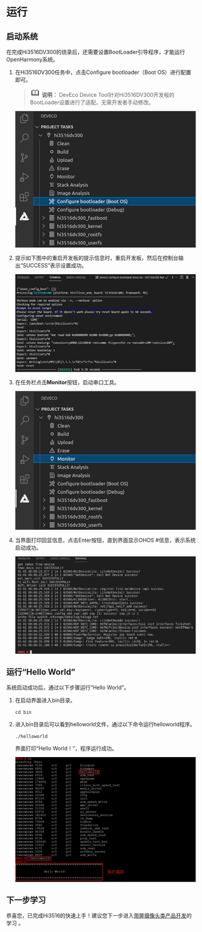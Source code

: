 # 运行


## 启动系统

在完成Hi3516DV300的烧录后，还需要设置BootLoader引导程序，才能运行OpenHarmony系统。

1. 在Hi3516DV300任务中，点击Configure bootloader（Boot OS）进行配置即可。
   > ![icon-note.gif](public_sys-resources/icon-note.gif) **说明：**
   > DevEco Device Tool针对Hi3516DV300开发板的BootLoader设置进行了适配，无需开发者手动修改。

   ![zh-cn_image_0000001226794644](figures/zh-cn_image_0000001226794644.png)

2. 提示如下图中的重启开发板的提示信息时，重启开发板，然后在控制台输出“SUCCESS”表示设置成功。

   ![zh-cn_image_0000001227114584](figures/zh-cn_image_0000001227114584.png)

3. 在任务栏点击**Monitor**按钮，启动串口工具。

   ![zh-cn_image_0000001271234705](figures/zh-cn_image_0000001271234705.png)

4. 当界面打印回显信息，点击Enter按钮，直到界面显示OHOS \#信息，表示系统启动成功。

   ![zh-cn_image_0000001271594709](figures/zh-cn_image_0000001271594709.png)


## 运行“Hello World”

系统启动成功后，通过以下步骤运行“Hello World”。

1. 在启动界面进入bin目录。
     
   ```
   cd bin
   ```

2. 进入bin目录后可以看到helloworld文件，通过以下命令运行helloworld程序。
     
   ```
   ./helloworld
   ```

   界面打印“Hello World！”，程序运行成功。

   ![zh-cn_image_0000001271354693](figures/zh-cn_image_0000001271354693.png)


## 下一步学习

恭喜您，已完成Hi3516的快速上手！建议您下一步进入[带屏摄像头类产品开发](../guide/device-camera-control-overview.md)的学习 。
